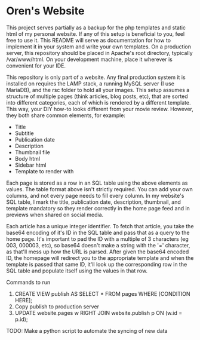 Oren's Website
==========================================

This project serves partially as a backup for the php templates and static html of my personal website.
If any of this setup is beneficial to you, feel free to use it. This README will serve as documentation
for how to implement it in your system and write your own templates. On a production server, this repository
should be placed in Apache's root directory, typically /var/www/html. On your development machine, place
it wherever is convenient for your IDE.

This repository is only part of a website. Any final production system it is installed on requires the
LAMP stack, a running MySQL server (I use MariaDB), and the rsc folder to hold all your images. This setup
assumes a structure of multiple pages (think articles, blog posts, etc), that are sorted into different
categories, each of which is rendered by a different template. This way, your DIY how-to looks different
from your movie review. However, they both share common elements, for example:

  * Title
  * Subtitle
  * Publication date
  * Description
  * Thumbnail file
  * Body html
  * Sidebar html
  * Template to render with

Each page is stored as a row in an SQL table using the above elements as values. The table format above
isn't strictly required. You can add your own columns, and not every page needs to fill every column. In
my website's SQL table, I mark the title, publication date, description, thumbnail, and template mandatory
so they render correctly in the home page feed and in previews when shared on social media.

Each article has a unique integer identifier. To fetch that article, you take the base64 encoding of it's
ID in the SQL table and pass that as a query to the home page. It's important to pad the ID with a multiple
of 3 characters (eg 003, 000003, etc), so base64 doesn't make a string with the '=' character, as that'll
mess up how the URL is parsed. After given the base64 encoded ID, the homepage will redirect you to the
appropriate template and when the template is passed that same ID, it'll look up the corresponding row in
the SQL table and populate itself using the values in that row.

Commands to run

1. CREATE VIEW publish AS SELECT * FROM pages WHERE \[CONDITION HERE\];
2. Copy publish to production server
3. UPDATE website.pages w RIGHT JOIN website.publish p ON (w.id = p.id);

TODO: Make a python script to automate the syncing of new data